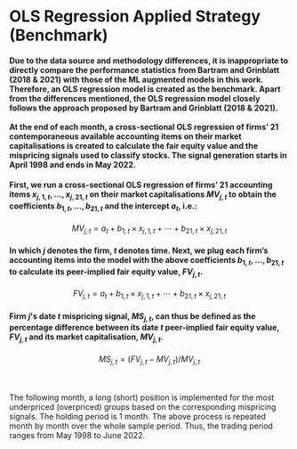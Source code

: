 # OLS Regression Applied Strategy (Benchmark)
#### Due to the data source and methodology differences, it is inappropriate to directly compare the performance statistics from Bartram and Grinblatt (2018 & 2021) with those of the ML augmented models in this work. Therefore, an OLS regression model is created as the benchmark. Apart from the differences mentioned, the OLS regression model closely follows the approach proposed by Bartram and Grinblatt (2018 & 2021). <br><br> At the end of each month, a cross-sectional OLS regression of firms’ 21 contemporaneous available accounting items on their market capitalisations is created to calculate the fair equity value and the mispricing signals used to classify stocks. The signal generation starts in April 1998 and ends in May 2022.

#### First, we run a cross-sectional OLS regression of firms’ 21 accounting items $x_{j,1,t},…,x_{j,21,t}$ on their market capitalisations $MV_{j,t}$ to obtain the coefficients $b_{1,t},…,b_{21,t}$ and the intercept $a_t$, i.e.:
$$MV_{j,t}  = a_t+b_{1,t} \times x_{j,1,t}+⋯+b_{21,t} \times x_{j,21,t}$$
#### In which $j$ denotes the firm, $t$ denotes time. Next, we plug each firm’s accounting items into the model with the above coefficients $b_{1,t},…,b_{21,t}$  to calculate its peer-implied fair equity value, $FV_{j,t}$.
$$FV_{j,t}  = a_t+b_{1,t} \times x_{j,1,t}+⋯+b_{21,t} \times x_{j,21,t}$$
#### Firm $j$'s date $t$ mispricing signal, $MS_{j,t}$, can thus be defined as the percentage difference between its date $t$ peer-implied fair equity value, $FV_{j,t}$ and its market capitalisation, $MV_{j,t}$.
$$MS_{j,t}  =  (FV_{j,t}  -MV_{j,t})/MV_{j,t}$$


<br><br> The following month, a long (short) position is implemented for the most underpriced (overpriced) groups based on the corresponding mispricing signals. The holding period is 1 month. The above process is repeated month by month over the whole sample period. Thus, the trading period ranges from May 1998 to June 2022.
